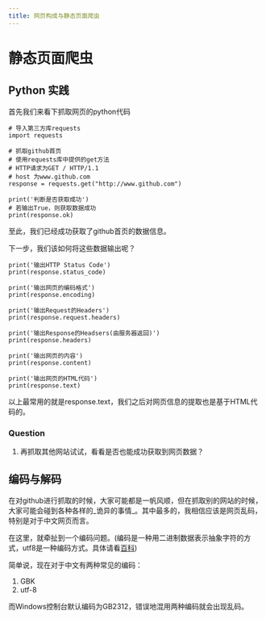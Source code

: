 ```yaml
---
title: 网页构成与静态页面爬虫
---
```

# 静态页面爬虫

## Python 实践

首先我们来看下抓取网页的python代码
```
# 导入第三方库requests
import requests

# 抓取github首页
# 使用requests库中提供的get方法
# HTTP请求为GET / HTTP/1.1
# host 为www.github.com
response = requests.get("http://www.github.com")

print('判断是否获取成功')
# 若输出True，则获取数据成功
print(response.ok)
```
至此，我们已经成功获取了github首页的数据信息。

下一步，我们该如何将这些数据输出呢？
```
print('输出HTTP Status Code')
print(response.status_code)

print('输出网页的编码格式')
print(response.encoding)

print('输出Request的Headers')
print(response.request.headers)

print('输出Response的Headsers(由服务器返回)')
print(response.headers)

print('输出网页的内容')
print(response.content)

print('输出网页的HTML代码')
print(response.text)
```
以上最常用的就是response.text，我们之后对网页信息的提取也是基于HTML代码的。

### Question

1. 再抓取其他网站试试，看看是否也能成功获取到网页数据？

## 编码与解码

在对github进行抓取的时候，大家可能都是一帆风顺，但在抓取别的网站的时候，大家可能会碰到各种各样的_诡异的事情_。其中最多的，我相信应该是网页乱码，特别是对于中文网页而言。

在这里，就牵扯到一个编码问题。(编码是一种用二进制数据表示抽象字符的方式，utf8是一种编码方式。具体请看[百科](http://baike.baidu.com/link?url=sIzYsTLf7dLu1sOX4KhMYtxQOiOoiqXaATDqLv_1aJk0Flmj2Z3l8jbDqRUfnwGwpCwTv2cVp_n805zpe-Q77VsmPuzkKlH7WwUxTlzCTrW))

简单说，现在对于中文有两种常见的编码：
1. GBK
1. utf-8

而Windows控制台默认编码为GB2312，错误地混用两种编码就会出现乱码。